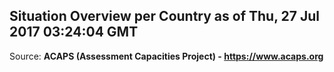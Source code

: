 ## Situation Overview per Country as of Thu, 27 Jul 2017 03:24:04 GMT

Source: **ACAPS (Assessment Capacities Project) - https://www.acaps.org**